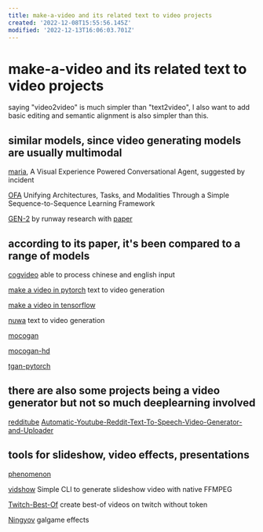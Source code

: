 ```yaml
---
title: make-a-video and its related text to video projects
created: '2022-12-08T15:55:56.145Z'
modified: '2022-12-13T16:06:03.701Z'
---
```

# make-a-video and its related text to video projects

saying "video2video" is much simpler than "text2video", I also want to add basic editing and semantic alignment is also simpler than this.

## similar models, since video generating models are usually multimodal

[maria](https://github.com/jokieleung/Maria), A Visual Experience Powered Conversational Agent, suggested by incident

[OFA](https://github.com/OFA-Sys/OFA) Unifying Architectures, Tasks, and Modalities Through a Simple Sequence-to-Sequence Learning Framework

[GEN-2](https://research.runwayml.com/gen2) by runway research with [paper](https://arxiv.org/abs/2302.03011)

## according to its paper, it's been compared to a range of models

[cogvideo](https://github.com/THUDM/CogVideo) able to process chinese and english input

[make a video in pytorch](https://github.com/lucidrains/make-a-video-pytorch) text to video generation

[make a video in tensorflow](https://github.com/soran-ghaderi/make-a-video)

[nuwa](https://github.com/lucidrains/nuwa-pytorch) text to video generation

[mocogan](https://github.com/sergeytulyakov/mocogan)

[mocogan-hd](https://github.com/snap-research/MoCoGAN-HD#:~:text=/-,MoCoGAN%2DHD,-Public)

[tgan-pytorch](https://github.com/proceduralia/tgan-pytorch)

## there are also some projects being a video generator but not so much deeplearning involved

[redditube](https://github.com/charlypoirier/redditube)
[Automatic-Youtube-Reddit-Text-To-Speech-Video-Generator-and-Uploader](https://github.com/HA6Bots/Automatic-Youtube-Reddit-Text-To-Speech-Video-Generator-and-Uploade)

## tools for slideshow, video effects, presentations

[phenomenon](https://github.com/react-phenomenon/phenomenon)

[vidshow](https://github.com/oknoorap/vidshow) Simple CLI to generate slideshow video with native FFMPEG

[Twitch-Best-Of](https://github.com/BayoDev/Twitch-Best-Of) create best-of videos on twitch without token

[Ningyov](https://github.com/613-forever/Ningyov) galgame effects
